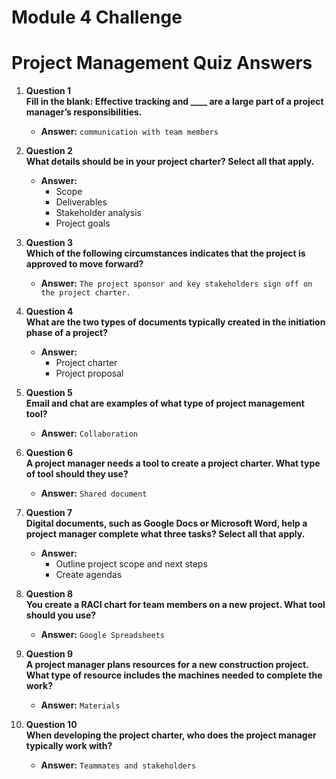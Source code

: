 # Module 4 Challenge


# Project Management Quiz Answers

1. **Question 1**  
   **Fill in the blank: Effective tracking and ____ are a large part of a project manager’s responsibilities.**  
   - **Answer:** `communication with team members`

2. **Question 2**  
   **What details should be in your project charter? Select all that apply.**  
   - **Answer:**  
     - Scope  
     - Deliverables  
     - Stakeholder analysis  
     - Project goals  

3. **Question 3**  
   **Which of the following circumstances indicates that the project is approved to move forward?**  
   - **Answer:** `The project sponsor and key stakeholders sign off on the project charter.`

4. **Question 4**  
   **What are the two types of documents typically created in the initiation phase of a project?**  
   - **Answer:**  
     - Project charter  
     - Project proposal  

5. **Question 5**  
   **Email and chat are examples of what type of project management tool?**  
   - **Answer:** `Collaboration`

6. **Question 6**  
   **A project manager needs a tool to create a project charter. What type of tool should they use?**  
   - **Answer:** `Shared document`

7. **Question 7**  
   **Digital documents, such as Google Docs or Microsoft Word, help a project manager complete what three tasks? Select all that apply.**  
   - **Answer:**  
     - Outline project scope and next steps  
     - Create agendas  

8. **Question 8**  
   **You create a RACI chart for team members on a new project. What tool should you use?**  
   - **Answer:** `Google Spreadsheets`

9. **Question 9**  
   **A project manager plans resources for a new construction project. What type of resource includes the machines needed to complete the work?**  
   - **Answer:** `Materials`

10. **Question 10**  
    **When developing the project charter, who does the project manager typically work with?**  
    - **Answer:** `Teammates and stakeholders`
